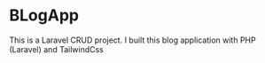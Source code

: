 # BLogApp
This is a Laravel CRUD project. I built this blog application with PHP (Laravel) and TailwindCss
